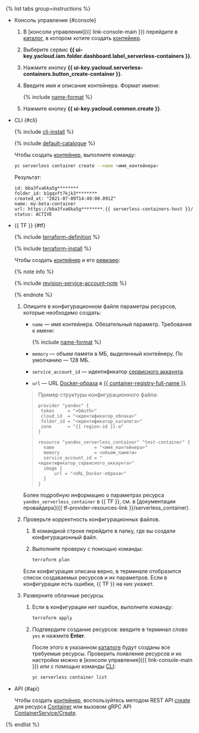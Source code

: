 {% list tabs group=instructions %}

- Консоль управления {#console}

  1. В [консоли управления]({{ link-console-main }}) перейдите в [каталог](../../resource-manager/concepts/resources-hierarchy.md#folder), в котором хотите создать [контейнер](../../serverless-containers/concepts/container.md).
  1. Выберите сервис **{{ ui-key.yacloud.iam.folder.dashboard.label_serverless-containers }}**.
  1. Нажмите кнопку **{{ ui-key.yacloud.serverless-containers.button_create-container }}**.
  1. Введите имя и описание контейнера. Формат имени:

     {% include [name-format](../../_includes/name-format.md) %}

  1. Нажмите кнопку **{{ ui-key.yacloud.common.create }}**.

- CLI {#cli}

  {% include [cli-install](../cli-install.md) %}

  {% include [default-catalogue](../default-catalogue.md) %}

  Чтобы создать [контейнер](../../serverless-containers/concepts/container.md), выполните команду:

  ```bash
  yc serverless container create --name <имя_контейнера>
  ```

  Результат:

  ```text
  id: bba3fva6ka5g********
  folder_id: b1gqvft7kjk3********
  created_at: "2021-07-09T14:49:00.891Z"
  name: my-beta-container
  url: https://bba3fva6ka5g********.{{ serverless-containers-host }}/
  status: ACTIVE
  ```

- {{ TF }} {#tf}

  {% include [terraform-definition](../../_tutorials/_tutorials_includes/terraform-definition.md) %}

  {% include [terraform-install](../../_includes/terraform-install.md) %}

  Чтобы создать [контейнер](../../serverless-containers/concepts/container.md) и его [ревизию](../../serverless-containers/operations/manage-revision.md):

  {% note info %}

  {% include [revision-service-account-note](revision-service-account-note.md) %}

  {% endnote %}

  1. Опишите в конфигурационном файле параметры ресурсов, которые необходимо создать:
     * `name` — имя контейнера. Обязательный параметр. Требования к имени:

       {% include [name-format](../../_includes/name-format.md) %}

     * `memory` — объем памяти в МБ, выделенный контейнеру. По умолчанию — 128 МБ.
     * `service_account_id` — идентификатор [сервисного аккаунта](../../iam/concepts/users/service-accounts.md).
     * `url` — URL [Docker-образа](../../container-registry/concepts/docker-image.md) в [{{ container-registry-full-name }}](../../container-registry/).

     >Пример структуры конфигурационного файла:
     >
     >```hcl
     >provider "yandex" {
     >  token     = "<OAuth>"
     >  cloud_id  = "<идентификатор_облака>"
     >  folder_id = "<идентификатор_каталога>"
     >  zone      = "{{ region-id }}-a"
     >}
     >
     >resource "yandex_serverless_container" "test-container" {
     >   name               = "<имя_контейнера>"
     >   memory             = <объем_памяти>
     >   service_account_id = "<идентификатор_сервисного_аккаунта>"
     >   image {
     >       url = "<URL_Docker-образа>"
     >   }
     >}
     >```

     Более подробную информацию о параметрах ресурса `yandex_serverless_container` в {{ TF }}, см. в [документации провайдера]({{ tf-provider-resources-link }}/serverless_container).
  1. Проверьте корректность конфигурационных файлов.
     1. В командной строке перейдите в папку, где вы создали конфигурационный файл.
     1. Выполните проверку с помощью команды:

        ```bash
        terraform plan
        ```

     Если конфигурация описана верно, в терминале отобразится список создаваемых ресурсов и их параметров. Если в конфигурации есть ошибки, {{ TF }} на них укажет.
  1. Разверните облачные ресурсы.
     1. Если в конфигурации нет ошибок, выполните команду:

        ```bash
        terraform apply
        ```

     1. Подтвердите создание ресурсов: введите в терминал слово `yes` и нажмите **Enter**.

        После этого в указанном [каталоге](../../resource-manager/concepts/resources-hierarchy.md#folder) будут созданы все требуемые ресурсы. Проверить появление ресурсов и их настройки можно в [консоли управления]({{ link-console-main }}) или с помощью команды [CLI](../../cli/):

        ```bash
        yc serverless container list 
        ```

- API {#api}

  Чтобы создать [контейнер](../../serverless-containers/concepts/container.md), воспользуйтесь методом REST API [create](../../serverless-containers/containers/api-ref/Container/create.md) для ресурса [Container](../../serverless-containers/containers/api-ref/Container/index.md) или вызовом gRPC API [ContainerService/Create](../../serverless-containers/containers/api-ref/grpc/container_service.md#Create).

{% endlist %}